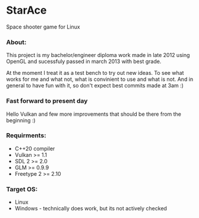# StarAce
Space shooter game for Linux

### About:
This project is my bachelor/engineer diploma work made in late 2012 using OpenGL and sucessfuly passed in march 2013 with best grade.

At the moment I treat it as a test bench to try out new ideas. To see what works for me and what not, what is convinient to use and what is not.
And in general to have fun with it, so don't expect best commits made at 3am :)

### Fast forward to present day
Hello Vulkan and few more improvements that should be there from the beginning :)

### Requirments:
* C++20 compiler
* Vulkan >= 1.1
* SDL 2 >= 2.0
* GLM >= 0.9.9
* Freetype 2 >= 2.10

### Target OS:
* Linux
* Windows - technically does work, but its not actively checked
